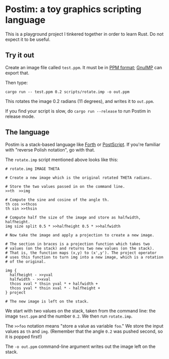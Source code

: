 # Postim: a toy graphics scripting language

This is a playground project I tinkered together in order to learn Rust.
Do not expect it to be useful.

## Try it out

Create an image file called `test.ppm`. It must be in [PPM format][ppm];
[GnuIMP][gimp] can export that.

[ppm]: https://en.wikipedia.org/wiki/Netpbm_format
[gimp]: https://www.gimp.org/

Then type:

```
cargo run -- test.ppm 0.2 scripts/rotate.imp -o out.ppm
```

This rotates the image 0.2 radians (11 degrees), and writes it to `out.ppm`.

If you find your script is slow, do `cargo run --release` to run Postim
in release mode.

## The language

Postim is a stack-based language like [Forth][] or [PostScript][ps].
If you're familiar with "reverse Polish notation", go with that.

[ps]: https://en.wikipedia.org/wiki/PostScript
[forth]: https://en.wikipedia.org/wiki/Forth_(programming_language)

The `rotate.imp` script mentioned above looks like this:

```
# rotate.img IMAGE THETA

# Create a new image which is the original rotated THETA radians.

# Store the two values passed in on the command line.
>>th  >>img

# Compute the sine and cosine of the angle th.
th cos >>thcos
th sin >>thsin

# Compute half the size of the image and store as halfwidth, halfheight.
img size split 0.5 * >>halfheight 0.5 * >>halfwidth

# Now take the image and apply a projection to create a new image.

# The section in braces is a projection function which takes two
# values (on the stack) and returns two new values (on the stack).
# That is, the function maps (x,y) to (x',y'). The project operator
# uses this function to turn img into a new image, which is a rotation
# of the original.

img {
  halfheight - >>yval
  halfwidth - >>xval
  thcos xval * thsin yval * + halfwidth +
  thcos yval * thsin xval * - halfheight +
} project

# The new image is left on the stack.
```

We start with two values on the stack, taken from the command line:
the image `test.ppm` and the number `0.2`. We then run `rotate.imp`.

The `>>foo` notation means "store a value as variable `foo`."
We store the input values as `th` and `img`. (Remember that the angle
`0.2` was pushed second, so it is popped first!)

The `-o out.ppm` command-line argument writes out the image left on the
stack.
